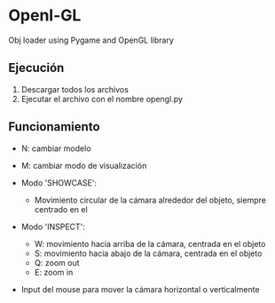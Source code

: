# Openl-GL
Obj loader using Pygame and OpenGL library

## Ejecución
1. Descargar todos los archivos
2. Ejecutar el archivo con el nombre opengl.py

## Funcionamiento
- N: cambiar modelo
- M: cambiar modo de visualización

- Modo 'SHOWCASE':
  - Movimiento circular de la cámara alrededor del objeto, siempre centrado en el

- Modo 'INSPECT':
  - W: movimiento hacia arriba de la cámara, centrada en el objeto
  - S: movimiento hacia abajo de la cámara, centrada en el objeto
  - Q: zoom out
  - E: zoom in
  
- Input del mouse para mover la cámara horizontal o verticalmente
